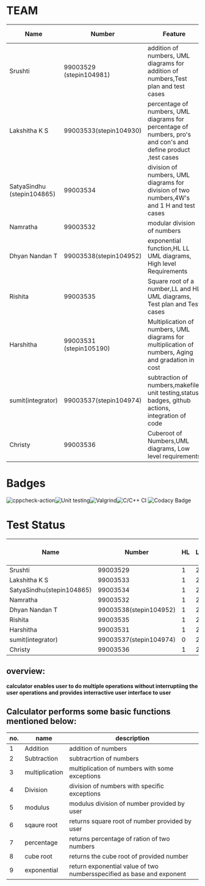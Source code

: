 # **TEAM**
|       Name  |     Number          |           Feature         | Issues Raised | Issues Resolved|
|-------------|---------------------|---------------------------|---------------|----------------|
|        Srushti   | 99003529 (stepin104981)           |  addition of numbers, UML diagrams for addition of numbers,Test plan and test cases      |            3|2|
|Lakshitha K S | 99003533(stepin104930) | percentage of numbers, UML diagrams for percentage of numbers, pro's and con's and define product ,test cases|1|1|
|        SatyaSindhu (stepin104865)  | 99003534            |  division of numbers, UML diagrams for division of two numbers,4W's and 1 H and test cases    |            1 |1               |
|        Namratha      | 99003532             | modular division of numbers| 1           |1             |
|Dhyan Nandan T |99003538(stepin104952)|exponential function,HL LL UML diagrams, High level Requirements|2|2|
|Rishita |99003535|Square root of a number,LL and HL UML diagrams, Test plan and Test cases |1|1|
|Harshitha|99003531 (stepin105190)| Multiplication of numbers, UML diagrams for multiplication of numbers, Aging and gradation in cost|1|1|
|sumit(integrator)|99003537(stepin104974)|subtraction of numbers,makefile, unit testing,status badges, github actions, integration of code |3|3|
| Christy|99003536|Cuberoot of Numbers,UML diagrams, Low level requirements|1|1|
# Badges
![cppcheck-action](https://github.com/99003537/Calculator/workflows/cppcheck-action/badge.svg)![Unit testing](https://github.com/99003537/Calculator/workflows/Unit%20testing/badge.svg)![Valgrind](https://github.com/99003537/Calculator/workflows/Valgrind/badge.svg)![C/C++ CI](https://github.com/99003537/Calculator/workflows/C/C++%20CI/badge.svg)
![Codacy Badge](https://api.codacy.com/project/badge/Grade/96d204721e344ad0b46de009c2b5e619)
# **Test Status**
|       Name  |     Number  |       HL    |     LL       |Test cases passed | Test cases failed|
|-------------|------------ |-------------|--------------|------------------|------------------|
|    Srushti  | 99003529 |    1         |  2               |        2|0|
| Lakshitha K S | 99003533 | 1 | 2 | 2 | 0|
|    SatyaSindhu(stepin104865)  | 99003534 |    1         |  2               |        2|0|
|   Namratha   |99003532    |    1          |2| 2|0|
|Dhyan Nandan T|99003538(stepin104952)|1|2|2|0|
|Rishita       |99003535|1|2|2|0|
|Harshitha | 99003531|1|2|2|0|
|sumit(integrator)|99003537(stepin104974)|0|2|2|0||2|0||
|Christy|99003536|1|2|2|0|
## overview:
**calculator enables user to do multiple operations without interruptiing the user operations and  provides interractive user interface to user**
##  Calculator performs some basic functions mentioned below:
|       no.   |     name          |                 description                   |
|-------------|-------------------|-----------------------------------------------|
|        1    | Addition          |  addition of numbers                          |
|        2    | Subtraction       | subtracrtion of numbers                       |
|        3    | multiplication    | multiplication of numbers with some exceptions|
|        4    | Division          | division of numbers with specific exceptions  |
|        5    | modulus           | modulus division of number provided by user   |
|        6    | sqaure root       | returns square root of number provided by user|
|        7    | percentage        | returns percentage of ration of two numbers   |
|        8    | cube root         | returns the cube root of provided number      |
|        9    | exponential       | return exponential value of two numbersspecified as base and exponent|





